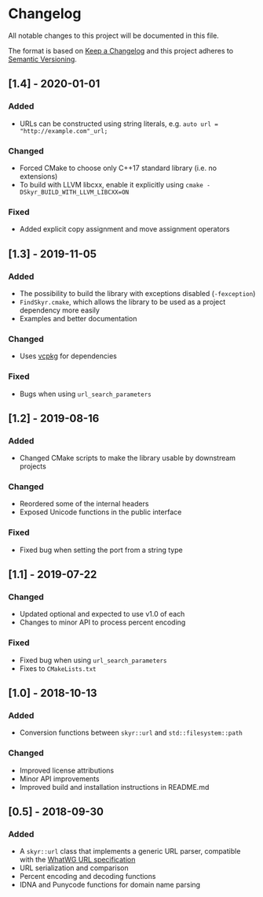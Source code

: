 # Changelog
All notable changes to this project will be documented in this file.

The format is based on [Keep a Changelog](http://keepachangelog.com/en/1.0.0/)
and this project adheres to [Semantic Versioning](http://semver.org/spec/v2.0.0.html).

## [1.4] - 2020-01-01

### Added

- URLs can be constructed using string literals, e.g.  `auto url = "http://example.com"_url;`

### Changed

- Forced CMake to choose only C++17 standard library (i.e. no extensions)
- To build with LLVM libcxx, enable it explicitly using `cmake -DSkyr_BUILD_WITH_LLVM_LIBCXX=ON`

### Fixed

- Added explicit copy assignment and move assignment operators

## [1.3] - 2019-11-05

### Added

- The possibility to build the library with exceptions disabled
  (``-fexception``)
- ``FindSkyr.cmake``, which allows the library to be used as a project
  dependency more easily
- Examples and better documentation
  
### Changed

- Uses [vcpkg](https://vcpkg.readthedocs.io/en/latest/) for
  dependencies

### Fixed

- Bugs when using ``url_search_parameters``

## [1.2] - 2019-08-16

### Added
- Changed CMake scripts to make the library usable by downstream
  projects

### Changed
- Reordered some of the internal headers
- Exposed Unicode functions in the public interface

### Fixed
- Fixed bug when setting the port from a string type

## [1.1] - 2019-07-22

### Changed
- Updated optional and expected to use v1.0 of each
- Changes to minor API to process percent encoding

### Fixed
- Fixed bug when using ``url_search_parameters``
- Fixes to ``CMakeLists.txt``

## [1.0] - 2018-10-13
### Added
- Conversion functions between ``skyr::url`` and ``std::filesystem::path`` 

### Changed
- Improved license attributions
- Minor API improvements
- Improved build and installation instructions in README.md


## [0.5] - 2018-09-30
### Added
- A ``skyr::url`` class that implements a generic URL parser,
  compatible with the [WhatWG URL specification](https://url.spec.whatwg.org/#url-class)
- URL serialization and comparison
- Percent encoding and decoding functions
- IDNA and Punycode functions for domain name parsing
